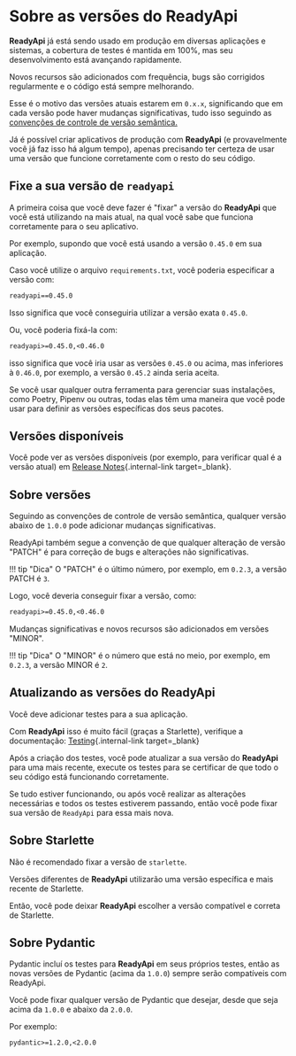 # Sobre as versões do ReadyApi

**ReadyApi** já está sendo usado em produção em diversas aplicações e sistemas, a cobertura de testes é mantida em 100%, mas seu desenvolvimento está avançando rapidamente.

Novos recursos são adicionados com frequência, bugs são corrigidos regularmente e o código está sempre melhorando.

Esse é o motivo das versões atuais estarem em `0.x.x`, significando que em cada versão pode haver mudanças significativas, tudo isso seguindo as <a href="https://semver.org/lang/pt-BR/" class="external-link" target="_blank">convenções de controle de versão semântica.</a>

Já é possível criar aplicativos de produção com **ReadyApi** (e provavelmente você já faz isso há algum tempo), apenas precisando ter certeza de usar uma versão que funcione corretamente com o resto do seu código.

## Fixe a sua versão de `readyapi`

A primeira coisa que você deve fazer é "fixar" a versão do **ReadyApi** que você está utilizando na mais atual, na qual você sabe que funciona corretamente para o seu aplicativo.

Por exemplo, supondo que você está usando a versão `0.45.0` em sua aplicação.

Caso você utilize o arquivo `requirements.txt`, você poderia especificar a versão com:

```txt
readyapi==0.45.0
```

Isso significa que você conseguiria utilizar a versão exata `0.45.0`.

Ou, você poderia fixá-la com:

```txt
readyapi>=0.45.0,<0.46.0
```

isso significa que você iria usar as versões `0.45.0` ou acima, mas inferiores à `0.46.0`, por exemplo, a versão `0.45.2` ainda seria aceita.

Se você usar qualquer outra ferramenta para gerenciar suas instalações, como Poetry, Pipenv ou outras, todas elas têm uma maneira que você pode usar para definir as versões específicas dos seus pacotes.

## Versões disponíveis

Você pode ver as versões disponíveis (por exemplo, para verificar qual é a versão atual) em [Release Notes](../release-notes.md){.internal-link target=\_blank}.

## Sobre versões

Seguindo as convenções de controle de versão semântica, qualquer versão abaixo de `1.0.0` pode adicionar mudanças significativas.

ReadyApi também segue a convenção de que qualquer alteração de versão "PATCH" é para correção de bugs e alterações não significativas.

!!! tip "Dica"
    O "PATCH" é o último número, por exemplo, em `0.2.3`, a versão PATCH é `3`.

Logo, você deveria conseguir fixar a versão, como:

```txt
readyapi>=0.45.0,<0.46.0
```

Mudanças significativas e novos recursos são adicionados em versões "MINOR".

!!! tip "Dica"
    O "MINOR" é o número que está no meio, por exemplo, em `0.2.3`, a versão MINOR é `2`.

## Atualizando as versões do ReadyApi

Você deve adicionar testes para a sua aplicação.

Com **ReadyApi** isso é muito fácil (graças a Starlette), verifique a documentação: [Testing](../tutorial/testing.md){.internal-link target=\_blank}

Após a criação dos testes, você pode atualizar a sua versão do **ReadyApi** para uma mais recente, execute os testes para se certificar de que todo o seu código está funcionando corretamente.

Se tudo estiver funcionando, ou após você realizar as alterações necessárias e todos os testes estiverem passando, então você pode fixar sua versão de `ReadyApi` para essa mais nova.

## Sobre Starlette

Não é recomendado fixar a versão de `starlette`.

Versões diferentes de **ReadyApi** utilizarão uma versão específica e mais recente de Starlette.

Então, você pode deixar **ReadyApi** escolher a versão compatível e correta de Starlette.

## Sobre Pydantic

Pydantic incluí os testes para **ReadyApi** em seus próprios testes, então as novas versões de Pydantic (acima da `1.0.0`) sempre serão compatíveis com ReadyApi.

Você pode fixar qualquer versão de Pydantic que desejar, desde que seja acima da `1.0.0` e abaixo da `2.0.0`.

Por exemplo:

```txt
pydantic>=1.2.0,<2.0.0
```
